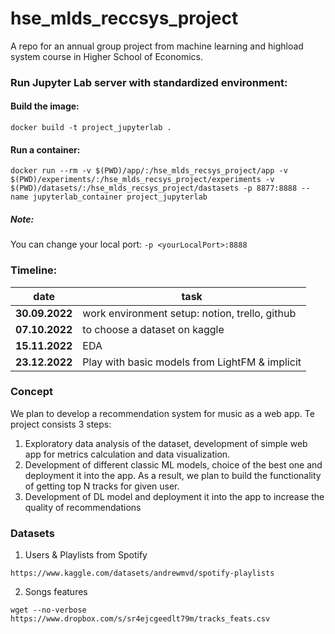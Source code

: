 # hse_mlds_reccsys_project
A repo for an annual group project from machine learning and highload system course in Higher School of Economics.

### Run Jupyter Lab server with standardized environment:
#### Build the image:
`docker build -t project_jupyterlab .`
#### Run a container:
`docker run --rm -v $(PWD)/app/:/hse_mlds_recsys_project/app -v $(PWD)/experiments/:/hse_mlds_recsys_project/experiments -v $(PWD)/datasets/:/hse_mlds_recsys_project/dastasets -p 8877:8888 --name jupyterlab_container project_jupyterlab`
##### Note:
You can change your local port: `-p <yourLocalPort>:8888` 

### Timeline:

|date   |task   |
|-------|-------|
|**30.09.2022**|work environment setup: notion, trello, github|
|**07.10.2022**|to choose a dataset on kaggle|
|**15.11.2022**|EDA|
|**23.12.2022**|Play with basic models from LightFM & implicit|

### Concept
We plan to develop a recommendation system for music as a web app. 
Te project consists 3 steps:
1. Exploratory data analysis of the dataset, development of 
   simple web app for metrics calculation and data visualization. 
2. Development of different classic ML models, choice of the best one 
   and deployment it into the app. As a result, we plan to build 
   the functionality of getting top N tracks for given user.
3. Development of DL model and deployment it into the app to increase 
   the quality of recommendations
   
### Datasets
1. Users & Playlists from Spotify

`https://www.kaggle.com/datasets/andrewmvd/spotify-playlists`

2. Songs features

`wget --no-verbose https://www.dropbox.com/s/sr4ejcgeedlt79m/tracks_feats.csv`

